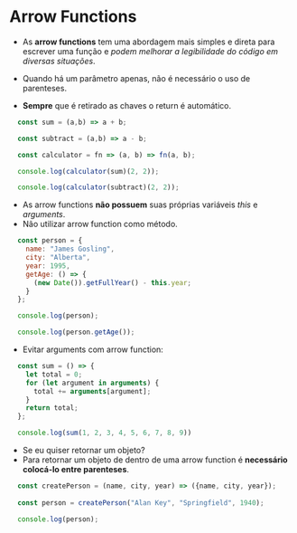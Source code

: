 # Arrow Functions

- As **arrow functions** tem uma abordagem mais simples e direta para escrever uma função e *podem melhorar a legibilidade do código em diversas situações*.

- Quando há um parâmetro apenas, não é necessário o uso de parenteses.

- **Sempre** que é retirado as chaves o return é automático.
  
```js
  const sum = (a,b) => a + b;

  const subtract = (a,b) => a - b; 

  const calculator = fn => (a, b) => fn(a, b);

  console.log(calculator(sum)(2, 2));  

  console.log(calculator(subtract)(2, 2)); 
```

- As arrow functions **não possuem** suas próprias variáveis *this* e *arguments*.
- Não utilizar arrow function como método.

```js
  const person = {
    name: "James Gosling",
    city: "Alberta",
    year: 1995,
    getAge: () => {
      (new Date()).getFullYear() - this.year;
    }
  };

  console.log(person);

  console.log(person.getAge());
```


- Evitar arguments com arrow function: 
  
```js
  const sum = () => {
    let total = 0;
    for (let argument in arguments) {
      total += arguments[argument];
    }
    return total;
  };

  console.log(sum(1, 2, 3, 4, 5, 6, 7, 8, 9))
```

- Se eu quiser retornar um objeto? 
- Para retornar um objeto de dentro de uma arrow function é **necessário colocá-lo entre parenteses**.
  
```js
  const createPerson = (name, city, year) => ({name, city, year});
  
  const person = createPerson("Alan Key", "Springfield", 1940);

  console.log(person); 
```